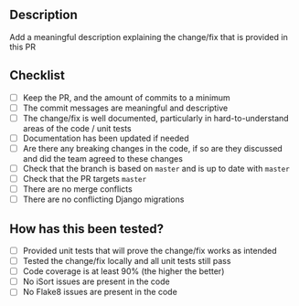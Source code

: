 ## Description

Add a meaningful description explaining the change/fix that is provided in this PR

## Checklist

- [ ] Keep the PR, and the amount of commits to a minimum
- [ ] The commit messages are meaningful and descriptive
- [ ] The change/fix is well documented, particularly in hard-to-understand areas of the code / unit tests
- [ ] Documentation has been updated if needed
- [ ] Are there any breaking changes in the code, if so are they discussed and did the team agreed to these changes
- [ ] Check that the branch is based on `master` and is up to date with `master`
- [ ] Check that the PR targets `master`
- [ ] There are no merge conflicts
- [ ] There are no conflicting Django migrations

## How has this been tested?

- [ ] Provided unit tests that will prove the change/fix works as intended
- [ ] Tested the change/fix locally and all unit tests still pass
- [ ] Code coverage is at least 90% (the higher the better)
- [ ] No iSort issues are present in the code
- [ ] No Flake8 issues are present in the code
